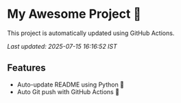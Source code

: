 # My Awesome Project 🚀

This project is automatically updated using GitHub Actions.

_Last updated: 2025-07-15 16:16:52 IST_

## Features
- Auto-update README using Python 🐍
- Auto Git push with GitHub Actions 🤖
